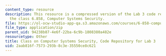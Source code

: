 ```yaml
---
content_type: resource
description: This resource is a compressed version of the Lab 3 code repository for
  the class 6.858, Computer Systems Security.
file: https://ol-ocw-studio-app-qa.s3.amazonaws.com/courses/6-858-computer-systems-security-fall-2014/2aab816f7573293b8c3e35550ce8c621_MIT6_858F14_lab3.zip
file_type: application/zip
parent_uid: 94238b87-4e6f-22ba-6c9b-1808380a482e
resourcetype: Other
title: Class on Computer Systems Security, Code Repository for Lab 3
uid: 2aab816f-7573-293b-8c3e-35550ce8c621
---
```

